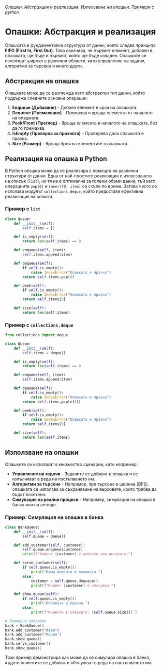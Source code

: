 _Опашки. Абстракция и реализация. Използване на опашки. Примери с python_

# Опашки: Абстракция и реализация

Опашката е фундаментална структура от данни, която следва принципа **FIFO (First In, First Out)**. Това означава, че първият елемент, добавен в опашката, ще бъде и първият, който ще бъде изваден. Опашките се използват широко в различни области, като управление на задачи, алгоритми за търсене и много други.

## Абстракция на опашка

Опашката може да се разглежда като абстрактен тип данни, който поддържа следните основни операции:
1. **Enqueue (Добавяне)** - Добавя елемент в края на опашката.
2. **Dequeue (Премахване)** - Премахва и връща елемента от началото на опашката.
3. **Peek/Front (Преглед)** - Връща елемента в началото на опашката, без да го премахва.
4. **IsEmpty (Проверка за празнота)** - Проверява дали опашката е празна.
5. **Size (Размер)** - Връща броя на елементите в опашката.

## Реализация на опашка в Python

В Python опашка може да се реализира с помощта на различни структури от данни. Една от най-простите реализации е използването на списък (`list`), но тя не е оптимална за големи обеми данни, тъй като операциите `pop(0)` и `insert(0, item)` са скъпи по време. Затова често се използва модулът `collections.deque`, който предоставя ефективна реализация на опашка.

### Пример с `list`

```python
class Queue:
    def __init__(self):
        self.items = []

    def is_empty(self):
        return len(self.items) == 0

    def enqueue(self, item):
        self.items.append(item)

    def dequeue(self):
        if self.is_empty():
            raise IndexError("Опашката е празна")
        return self.items.pop(0)

    def peek(self):
        if self.is_empty():
            raise IndexError("Опашката е празна")
        return self.items[0]

    def size(self):
        return len(self.items)
```

### Пример с `collections.deque`

```python
from collections import deque

class Queue:
    def __init__(self):
        self.items = deque()

    def is_empty(self):
        return len(self.items) == 0

    def enqueue(self, item):
        self.items.append(item)

    def dequeue(self):
        if self.is_empty():
            raise IndexError("Опашката е празна")
        return self.items.popleft()

    def peek(self):
        if self.is_empty():
            raise IndexError("Опашката е празна")
        return self.items[0]

    def size(self):
        return len(self.items)
```

## Използване на опашки

Опашките се използват в множество сценарии, като например:
- **Управление на задачи** - Задачите се добавят в опашка и се изпълняват в реда на постъпването им.
- **Алгоритми за търсене** - Например, при търсене в ширина (BFS), опашката се използва за съхраняване на върховете, които трябва да бъдат посетени.
- **Симулация на реални процеси** - Например, симулация на опашка в банка или на летище.

### Пример: Симулация на опашка в банка

```python
class BankQueue:
    def __init__(self):
        self.queue = Queue()

    def add_customer(self, customer):
        self.queue.enqueue(customer)
        print(f"Клиент {customer} е добавен към опашката.")

    def serve_customer(self):
        if self.queue.is_empty():
            print("Няма клиенти в опашката.")
        else:
            customer = self.queue.dequeue()
            print(f"Клиент {customer} е обслужен.")

    def show_queue(self):
        if self.queue.is_empty():
            print("Опашката е празна.")
        else:
            print(f"Клиенти в опашката: {self.queue.size()}")

# Примерна употреба
bank = BankQueue()
bank.add_customer("Иван")
bank.add_customer("Мария")
bank.show_queue()
bank.serve_customer()
bank.show_queue()
```

Този пример демонстрира как може да се симулира опашка в банка, където клиентите се добавят и обслужват в реда на постъпването им.
